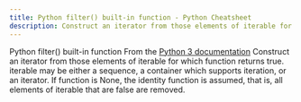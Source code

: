 ```yaml
---
title: Python filter() built-in function - Python Cheatsheet
description: Construct an iterator from those elements of iterable for which function returns true. iterable may be either a sequence, a container which supports iteration, or an iterator. If function is None, the identity function is assumed, that is, all elements of iterable that are false are removed.
---
```


<base-title :title="frontmatter.title" :description="frontmatter.description">
Python filter() built-in function
</base-title>

<base-disclaimer>
  <base-disclaimer-title>
    From the <a target="_blank" href="https://docs.python.org/3/library/functions.html#filter">Python 3 documentation</a>
  </base-disclaimer-title>
  <base-disclaimer-content>
   Construct an iterator from those elements of iterable for which function returns true. iterable may be either a sequence, a container which supports iteration, or an iterator. If function is None, the identity function is assumed, that is, all elements of iterable that are false are removed.
  </base-disclaimer-content>
</base-disclaimer>

<!-- remove this tag to start editing this page -->
<empty-section />
<!-- remove this tag to start editing this page -->
